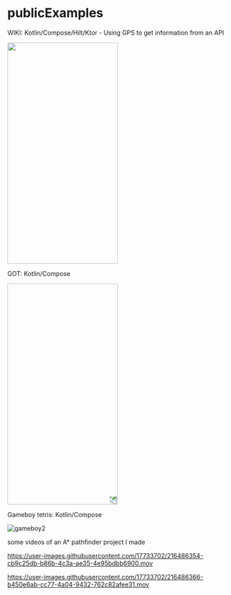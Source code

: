# publicExamples

WIKI: Kotlin/Compose/Hilt/Ktor - Using GPS to get information from an API

<!-- ![wiki](https://user-images.githubusercontent.com/17733702/217066635-e0d2d287-9303-4dd4-9f3b-ac1710e84f0e.gif) -->

<img src="https://user-images.githubusercontent.com/17733702/217066635-e0d2d287-9303-4dd4-9f3b-ac1710e84f0e.gif" width="250" height="500"/>

GOT: Kotlin/Compose

<img src="https://user-images.githubusercontent.com/17733702/217055877-0a7788ee-87a4-41e3-acf9-ffefb9e04751.gif" style="transform: rotate(180deg);" width="250" height="500" />

<!-- ![gotshort](https://user-images.githubusercontent.com/17733702/217055877-0a7788ee-87a4-41e3-acf9-ffefb9e04751.gif) -->


Gameboy tetris: Kotlin/Compose

![gameboy2](https://user-images.githubusercontent.com/17733702/217046867-97218a15-d7f9-4e5c-9ad8-0fd0d307c4d3.gif)


some videos of an A* pathfinder project I made

https://user-images.githubusercontent.com/17733702/216486354-cb9c25db-b86b-4c3a-ae35-4e95bdbb6900.mov



https://user-images.githubusercontent.com/17733702/216486366-b450e6ab-cc77-4a04-9432-762c82afee31.mov

